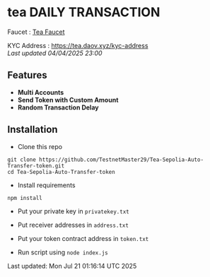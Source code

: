 # tea DAILY TRANSACTION

Faucet : <a href="https://faucet-sepolia.tea.xyz/">Tea Faucet</a> <br>

KYC Address : https://tea.daov.xyz/kyc-address <br>
_Last updated 04/04/2025 23:00_

## Features

- **Multi Accounts**
- **Send Token with Custom Amount**
- **Random Transaction Delay**

## Installation

- Clone this repo

```
git clone https://github.com/TestnetMaster29/Tea-Sepolia-Auto-Transfer-token.git
cd Tea-Sepolia-Auto-Transfer-token
```

- Install requirements

```
npm install
```

- Put your private key in `privatekey.txt`

- Put receiver addresses in `address.txt`

- Put your token contract address in `token.txt` 

- Run script using `node index.js`

Last updated: Mon Jul 21 01:16:14 UTC 2025
